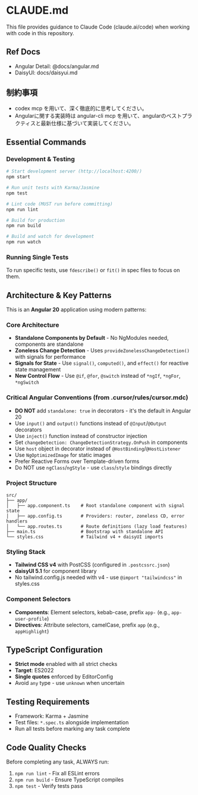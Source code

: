 # CLAUDE.md

This file provides guidance to Claude Code (claude.ai/code) when working with code in this repository.

## Ref Docs

- Angular Detail: @docs/angular.md
- DaisyUI: docs/daisyui.md

## 制約事項

- codex mcp を用いて、深く徹底的に思考してください。
- Angularに関する実装時は angular-cli mcp を用いて、angularのベストプラクティスと最新仕様に基づいて実装してください。

## Essential Commands

### Development & Testing
```bash
# Start development server (http://localhost:4200/)
npm start

# Run unit tests with Karma/Jasmine
npm test

# Lint code (MUST run before committing)
npm run lint

# Build for production
npm run build

# Build and watch for development
npm run watch
```

### Running Single Tests
To run specific tests, use `fdescribe()` or `fit()` in spec files to focus on them.

## Architecture & Key Patterns

This is an **Angular 20** application using modern patterns:

### Core Architecture
- **Standalone Components by Default** - No NgModules needed, components are standalone
- **Zoneless Change Detection** - Uses `provideZonelessChangeDetection()` with signals for performance
- **Signals for State** - Use `signal()`, `computed()`, and `effect()` for reactive state management
- **New Control Flow** - Use `@if`, `@for`, `@switch` instead of `*ngIf`, `*ngFor`, `*ngSwitch`

### Critical Angular Conventions (from .cursor/rules/cursor.mdc)
- **DO NOT** add `standalone: true` in decorators - it's the default in Angular 20
- Use `input()` and `output()` functions instead of `@Input`/`@Output` decorators
- Use `inject()` function instead of constructor injection
- Set `changeDetection: ChangeDetectionStrategy.OnPush` in components
- Use `host` object in decorator instead of `@HostBinding`/`@HostListener`
- Use `NgOptimizedImage` for static images
- Prefer Reactive Forms over Template-driven forms
- Do NOT use `ngClass`/`ngStyle` - use `class`/`style` bindings directly

### Project Structure
```
src/
├── app/
│   ├── app.component.ts    # Root standalone component with signal state
│   ├── app.config.ts       # Providers: router, zoneless CD, error handlers
│   └── app.routes.ts       # Route definitions (lazy load features)
├── main.ts                 # Bootstrap with standalone API
└── styles.css              # Tailwind v4 + daisyUI imports
```

### Styling Stack
- **Tailwind CSS v4** with PostCSS (configured in `.postcssrc.json`)
- **daisyUI 5.1** for component library
- No tailwind.config.js needed with v4 - use `@import "tailwindcss"` in styles.css

### Component Selectors
- **Components**: Element selectors, kebab-case, prefix `app-` (e.g., `app-user-profile`)
- **Directives**: Attribute selectors, camelCase, prefix `app` (e.g., `appHighlight`)

## TypeScript Configuration
- **Strict mode** enabled with all strict checks
- **Target**: ES2022
- **Single quotes** enforced by EditorConfig
- Avoid `any` type - use `unknown` when uncertain

## Testing Requirements
- Framework: Karma + Jasmine
- Test files: `*.spec.ts` alongside implementation
- Run all tests before marking any task complete

## Code Quality Checks
Before completing any task, ALWAYS run:
1. `npm run lint` - Fix all ESLint errors
2. `npm run build` - Ensure TypeScript compiles
3. `npm test` - Verify tests pass
